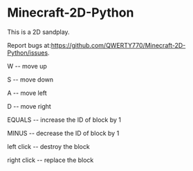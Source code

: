 # Minecraft-2D-Python
This is a 2D sandplay. 

Report bugs at:https://github.com/QWERTY770/Minecraft-2D-Python/issues.

W -- move up

S -- move down

A -- move left

D -- move right

EQUALS -- increase the ID of block by 1

MINUS -- decrease the ID of block by 1

left click -- destroy the block

right click -- replace the block
